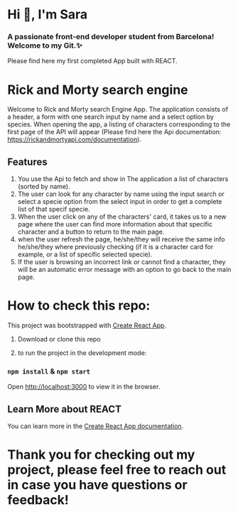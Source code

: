 <h1 >Hi 👋, I'm Sara</h1>

<h3 >A passionate front-end developer student from Barcelona! Welcome to my Git.✨</h3>

Please find here my first completed App built with REACT.

# Rick and Morty search engine

Welcome to Rick and Morty search Engine App. The application consists of a header, a form with one search input by name and a select option by species. When opening the app, a listing
of characters corresponding to the first page of the API will appear (Please find here the Api documentation: https://rickandmortyapi.com/documentation).

## Features

1. You use the Api to fetch and show in The application a list of characters (sorted by name).
2. The user can look for any character by name using the input search or select a specie option from the select input in order to get a complete list of that specif specie.
3. When the user click on any of the characters' card, it takes us to a new page where the user can find more information about that specific character and a button to return to the main page.
4. when the user refresh the page, he/she/they will receive the same info he/she/they where previously checking (if it is a character card for example, or a list of specific selected specie).
5. If the user is browsing an incorrect link or cannot find a character, they will be an automatic error message with an option to go back to the main page.

# How to check this repo:

This project was bootstrapped with [Create React App](https://github.com/facebook/create-react-app).

1. Download or clone this repo

2. to run the project in the development mode:

### `npm install` & `npm start`

Open [http://localhost:3000](http://localhost:3000) to view it in the browser.

## Learn More about REACT

You can learn more in the [Create React App documentation](https://facebook.github.io/create-react-app/docs/getting-started).

# Thank you for checking out my project, please feel free to reach out in case you have questions or feedback!
